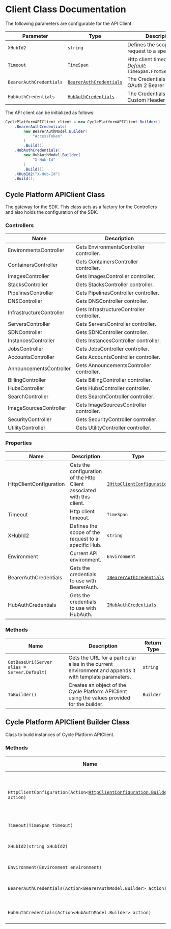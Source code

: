
# Client Class Documentation

The following parameters are configurable for the API Client:

| Parameter | Type | Description |
|  --- | --- | --- |
| `XHubId2` | `string` | Defines the scope of the request to a specific Hub. |
| `Timeout` | `TimeSpan` | Http client timeout.<br>*Default*: `TimeSpan.FromSeconds(100)` |
| `BearerAuthCredentials` | [`BearerAuthCredentials`](auth/oauth-2-bearer-token.md) | The Credentials Setter for OAuth 2 Bearer token |
| `HubAuthCredentials` | [`HubAuthCredentials`](auth/custom-header-signature.md) | The Credentials Setter for Custom Header Signature |

The API client can be initialized as follows:

```csharp
CyclePlatformAPIClient client = new CyclePlatformAPIClient.Builder()
    .BearerAuthCredentials(
        new BearerAuthModel.Builder(
            "AccessToken"
        )
        .Build())
    .HubAuthCredentials(
        new HubAuthModel.Builder(
            "X-Hub-Id"
        )
        .Build())
    .XHubId2("X-Hub-Id")
    .Build();
```

## Cycle Platform APIClient Class

The gateway for the SDK. This class acts as a factory for the Controllers and also holds the configuration of the SDK.

### Controllers

| Name | Description |
|  --- | --- |
| EnvironmentsController | Gets EnvironmentsController controller. |
| ContainersController | Gets ContainersController controller. |
| ImagesController | Gets ImagesController controller. |
| StacksController | Gets StacksController controller. |
| PipelinesController | Gets PipelinesController controller. |
| DNSController | Gets DNSController controller. |
| InfrastructureController | Gets InfrastructureController controller. |
| ServersController | Gets ServersController controller. |
| SDNController | Gets SDNController controller. |
| InstancesController | Gets InstancesController controller. |
| JobsController | Gets JobsController controller. |
| AccountsController | Gets AccountsController controller. |
| AnnouncementsController | Gets AnnouncementsController controller. |
| BillingController | Gets BillingController controller. |
| HubsController | Gets HubsController controller. |
| SearchController | Gets SearchController controller. |
| ImageSourcesController | Gets ImageSourcesController controller. |
| SecurityController | Gets SecurityController controller. |
| UtilityController | Gets UtilityController controller. |

### Properties

| Name | Description | Type |
|  --- | --- | --- |
| HttpClientConfiguration | Gets the configuration of the Http Client associated with this client. | [`IHttpClientConfiguration`](http-client-configuration.md) |
| Timeout | Http client timeout. | `TimeSpan` |
| XHubId2 | Defines the scope of the request to a specific Hub. | `string` |
| Environment | Current API environment. | `Environment` |
| BearerAuthCredentials | Gets the credentials to use with BearerAuth. | [`IBearerAuthCredentials`](auth/oauth-2-bearer-token.md) |
| HubAuthCredentials | Gets the credentials to use with HubAuth. | [`IHubAuthCredentials`](auth/custom-header-signature.md) |

### Methods

| Name | Description | Return Type |
|  --- | --- | --- |
| `GetBaseUri(Server alias = Server.Default)` | Gets the URL for a particular alias in the current environment and appends it with template parameters. | `string` |
| `ToBuilder()` | Creates an object of the Cycle Platform APIClient using the values provided for the builder. | `Builder` |

## Cycle Platform APIClient Builder Class

Class to build instances of Cycle Platform APIClient.

### Methods

| Name | Description | Return Type |
|  --- | --- | --- |
| `HttpClientConfiguration(Action<`[`HttpClientConfiguration.Builder`](http-client-configuration-builder.md)`> action)` | Gets the configuration of the Http Client associated with this client. | `Builder` |
| `Timeout(TimeSpan timeout)` | Http client timeout. | `Builder` |
| `XHubId2(string xHubId2)` | Defines the scope of the request to a specific Hub. | `Builder` |
| `Environment(Environment environment)` | Current API environment. | `Builder` |
| `BearerAuthCredentials(Action<BearerAuthModel.Builder> action)` | Sets credentials for BearerAuth. | `Builder` |
| `HubAuthCredentials(Action<HubAuthModel.Builder> action)` | Sets credentials for HubAuth. | `Builder` |

